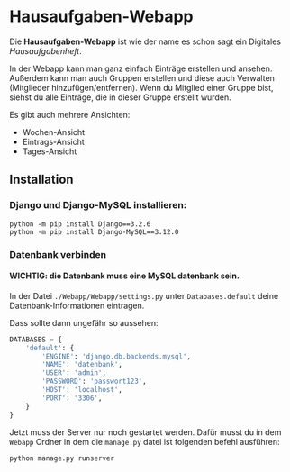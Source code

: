 # Hausaufgaben-Webapp

Die **Hausaufgaben-Webapp** ist wie der name es schon sagt ein Digitales *Hausaufgabenheft*.

In der Webapp kann man ganz einfach Einträge erstellen und ansehen. Außerdem kann man auch Gruppen erstellen und diese auch Verwalten (Mitglieder hinzufügen/entfernen). Wenn du Mitglied einer Gruppe bist, siehst du alle Einträge, die in dieser Gruppe erstellt wurden.

Es gibt auch mehrere Ansichten:

- Wochen-Ansicht
- Eintrags-Ansicht
- Tages-Ansicht

## Installation
### Django und Django-MySQL installieren:

```shell
python -m pip install Django==3.2.6
python -m pip install Django-MySQL==3.12.0
```

### Datenbank verbinden

#### WICHTIG: die Datenbank muss eine MySQL datenbank sein.

In der Datei `./Webapp/Webapp/settings.py` unter `Databases.default` deine Datenbank-Informationen eintragen.

Dass sollte dann ungefähr so aussehen:
```python
DATABASES = {
    'default': {
        'ENGINE': 'django.db.backends.mysql',
        'NAME': 'datenbank',
        'USER': 'admin',
        'PASSWORD': 'passwort123',
        'HOST': 'localhost',
        'PORT': '3306',
    }
}
```

Jetzt muss der Server nur noch gestartet werden. Dafür musst du in dem `Webapp` Ordner in dem die `manage.py` datei ist folgenden befehl ausführen:
```shell
python manage.py runserver
```
